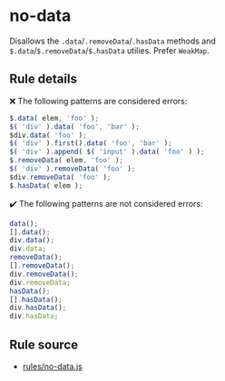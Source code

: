 # no-data

Disallows the `.data`/`.removeData`/`.hasData` methods and `$.data`/`$.removeData`/`$.hasData` utilies. Prefer `WeakMap`.

## Rule details

❌ The following patterns are considered errors:
```js
$.data( elem, 'foo' );
$( 'div' ).data( 'foo', 'bar' );
$div.data( 'foo' );
$( 'div' ).first().data( 'foo', 'bar' );
$( 'div' ).append( $( 'input' ).data( 'foo' ) );
$.removeData( elem, 'foo' );
$( 'div' ).removeData( 'foo' );
$div.removeData( 'foo' );
$.hasData( elem );
```

✔️ The following patterns are not considered errors:
```js
data();
[].data();
div.data();
div.data;
removeData();
[].removeData();
div.removeData();
div.removeData;
hasData();
[].hasData();
div.hasData();
div.hasData;
```
## Rule source

* [rules/no-data.js](../rules/no-data.js)
